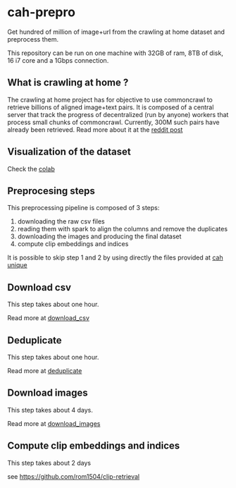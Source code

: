 # cah-prepro
Get hundred of million of image+url from the crawling at home dataset and preprocess them.

This repository can be run on one machine with 32GB of ram, 8TB of disk, 16 i7 core and a 1Gbps connection.

## What is crawling at home ?

The crawling at home project has for objective to use commoncrawl to retrieve billions of aligned image+text pairs.
It is composed of a central server that track the progress of decentralized (run by anyone) workers that process small chunks of commoncrawl.
Currently, 300M such pairs have already been retrieved.
Read more about it at the [reddit post](https://www.reddit.com/r/DataHoarder/comments/oyta8q/crawlinghome_help_build_the_worlds_largest/)

## Visualization of the dataset

Check the [colab](https://colab.research.google.com/drive/14Hc_fUUOrG9260VzD_XsTxWX7f5cptyL?usp=sharing)

## Preprocesing steps

This preprocessing pipeline is composed of 3 steps:
1. downloading the raw csv files
2. reading them with spark to align the columns and remove the duplicates
3. downloading the images and producing the final dataset
4. compute clip embeddings and indices

It is possible to skip step 1 and 2 by using directly the files provided at [cah unique](http://3080.rom1504.fr/cah/cah_dataframe_unique/)

## Download csv

This step takes about one hour.

Read more at [download_csv](download_csv)

## Deduplicate

This step takes about one hour.

Read more at [deduplicate](deduplicate)

## Download images

This step takes about 4 days.

Read more at [download_images](download_images)

## Compute clip embeddings and indices

This step takes about 2 days

see https://github.com/rom1504/clip-retrieval
